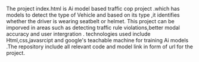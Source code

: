 The project index.html is Ai model based traffic cop project .which has models to detect the type of Vehicle and based on its type ,it identifies whether the driver is wearing seatbelt or helmet. This project can be imporved in areas such as detecting traffic rule violations,better modal accuracy and user intergration .
technologies used include Html,css,javasrcipt and google's teachable machine for training Ai models .The repository include all relevant code and model link in form of url for the project.
